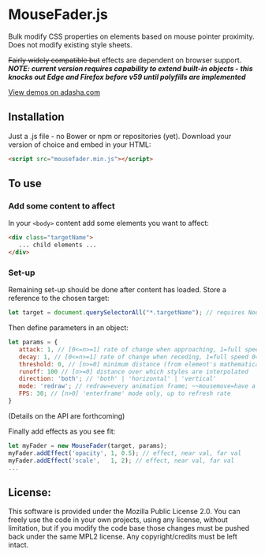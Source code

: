 # MouseFader.js


Bulk modify CSS properties on elements based on mouse pointer proximity. Does not modify existing style sheets.

<del>Fairly widely compatible but</del> effects are dependent on browser support. ***NOTE: current version requires capability to extend built-in objects - this knocks out Edge and Firefox before v59 until polyfills are implemented***

[View demos on adasha.com](http://www.adasha.com/lab/mousefader)

## Installation

Just a .js file - no Bower or npm or repositories (yet). Download your version of choice and embed in your HTML:
```html
<script src="mousefader.min.js"></script>
```

## To use


### Add some content to affect
In your `<body>` content add some elements you want to affect:
```html
<div class="targetName">
   ... child elements ...
</div>
```

### Set-up
Remaining set-up should be done after content has loaded. Store a reference to the chosen target:
```javascript
let target = document.querySelectorAll("*.targetName"); // requires NodeList at present
```

Then define parameters in an object:
```javascript
let params = {
   attack: 1, // [0<=n>=1] rate of change when approaching, 1=full speed 0=no movement
   decay: 1, // [0<=n>=1] rate of change when receding, 1=full speed 0=no movement
   threshold: 0, // [n>=0] minimum distance (from element's mathematical centre) before effect starts
   runoff: 100 // [n>=0] distance over which styles are interpolated
   direction: 'both'; // 'both' | 'horizontal' | 'vertical'
   mode: 'redraw'; // redraw=every animation frame; ~~mousemove=have a guess; enterframe=follow FPS~~
   FPS: 30; // [n>0] 'enterframe' mode only, up to refresh rate
}
```
(Details on the API are forthcoming)

Finally add effects as you see fit:

```javascript
let myFader = new MouseFader(target, params);
myFader.addEffect('opacity', 1, 0.5); // effect, near val, far val
myFader.addEffect('scale',   1, 2); // effect, near val, far val
...
```

## License:

This software is provided under the Mozilla Public License 2.0. You can freely use the code in your own projects, using any license, without limitation, but if you modify the code base those changes must be pushed back under the same MPL2 license. Any copyright/credits must be left intact.
